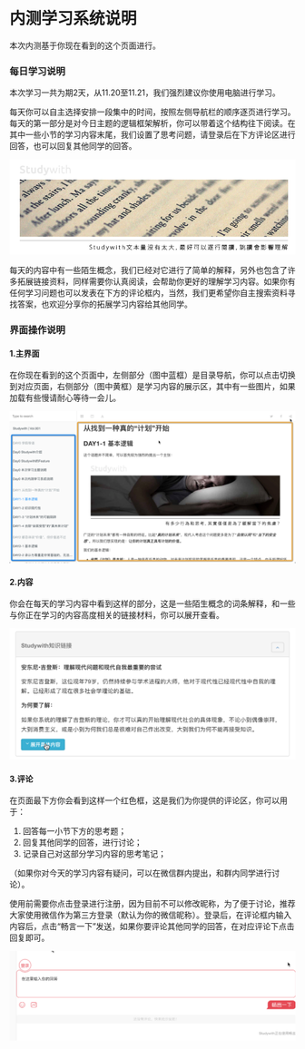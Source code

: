 # 内测学习系统说明

本次内测基于你现在看到的这个页面进行。

### 每日学习说明

本次学习一共为期2天，从11.20至11.21，我们强烈建议你使用电脑进行学习。

每天你可以自主选择安排一段集中的时间，按照左侧导航栏的顺序逐页进行学习。每天的第一部分是对今日主题的逻辑框架解析，你可以带着这个结构往下阅读。在其中一些小节的学习内容末尾，我们设置了思考问题，请登录后在下方评论区进行回答，也可以回复其他同学的回答。

![](/assets/2.jpg)

每天的内容中有一些陌生概念，我们已经对它进行了简单的解释，另外也包含了许多拓展链接资料，同样需要你认真阅读，会帮助你更好的理解学习内容。如果你有任何学习问题也可以发表在下方的评论框内，当然，我们更希望你自主搜索资料寻找答案，也欢迎分享你的拓展学习内容给其他同学。

### 界面操作说明

#### 1.主界面

在你现在看到的这个页面中，左侧部分（图中蓝框）是目录导航，你可以点击切换到对应页面，右侧部分（图中黄框）是学习内容的展示区，其中有一些图片，如果加载有些慢请耐心等待一会儿。

![](/assets/zhujiemian.png)

#### 2.内容

你会在每天的学习内容中看到这样的部分，这是一些陌生概念的词条解释，和一些与你正在学习的内容高度相关的链接材料，你可以展开查看。

![](/assets/zhishilianjie.png)

#### 3.评论

在页面最下方你会看到这样一个红色框，这是我们为你提供的评论区，你可以用于：
1. 回答每一小节下方的思考题；
2. 回复其他同学的回答，进行讨论；
3. 记录自己对这部分学习内容的思考笔记；

（如果你对今天的学习内容有疑问，可以在微信群内提出，和群内同学进行讨论）。

使用前需要你点击登录进行注册，因为目前不可以修改昵称，为了便于讨论，推荐大家使用微信作为第三方登录（默认为你的微信昵称）。登录后，在评论框内输入内容后，点击“畅言一下”发送，如果你要评论其他同学的回答，在对应评论下点击回复即可。

![](/assets/commentjietu.png)